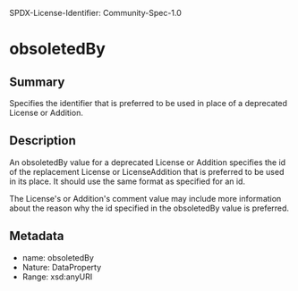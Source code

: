 SPDX-License-Identifier: Community-Spec-1.0

# obsoletedBy

## Summary

Specifies the identifier that is preferred to be used in place of a deprecated License or Addition.

## Description

An obsoletedBy value for a deprecated License or Addition specifies
the id of the replacement License or LicenseAddition that is preferred
to be used in its place. It should use the same format as specified for an id.

The License's or Addition's comment value may include more information
about the reason why the id specified in the obsoletedBy value is preferred.

## Metadata

- name: obsoletedBy
- Nature: DataProperty
- Range: xsd:anyURI

